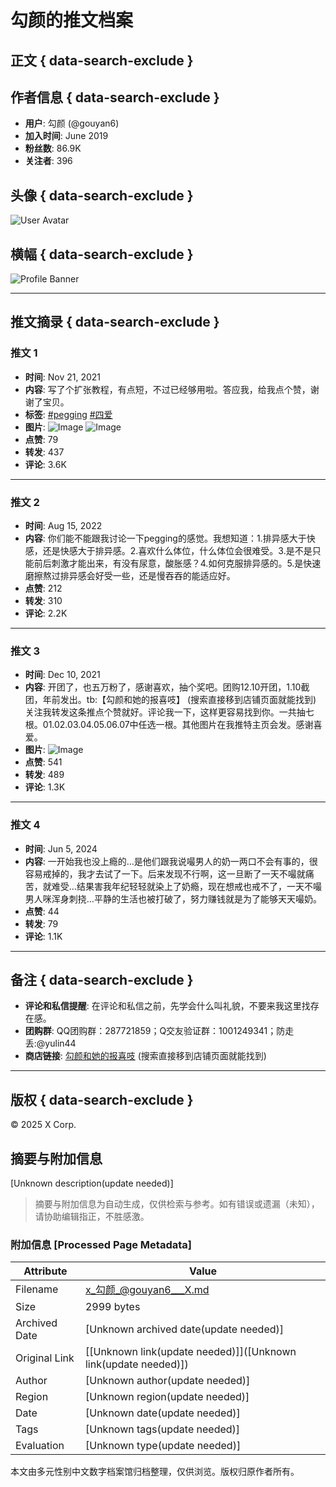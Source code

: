 # 勾颜的推文档案

## 正文 { data-search-exclude }


## 作者信息 { data-search-exclude }
- **用户**: 勾颜 (@gouyan6)
- **加入时间**: June 2019
- **粉丝数**: 86.9K
- **关注者**: 396

## 头像 { data-search-exclude }
![User Avatar](https://pbs.twimg.com/profile_images/1654800272072253441/QbtZZLL-_200x200.jpg)

## 横幅 { data-search-exclude }
![Profile Banner](https://pbs.twimg.com/profile_banners/1135997729715310592/1700911519/600x200)

---

## 推文摘录 { data-search-exclude }

### 推文 1
- **时间**: Nov 21, 2021
- **内容**: 写了个扩张教程，有点短，不过已经够用啦。答应我，给我点个赞，谢谢了宝贝。
- **标签**: [#pegging](https://twitter.com/hashtag/pegging?src=hashtag_click) [#四爱](https://twitter.com/hashtag/四爱?src=hashtag_click)
- **图片**:
  ![Image](https://pbs.twimg.com/media/FEsepfjVIAYnZFo?format=jpg&name=medium)
  ![Image](https://pbs.twimg.com/media/FEseqLDVUAYijI7?format=jpg&name=medium)
- **点赞**: 79
- **转发**: 437
- **评论**: 3.6K

---

### 推文 2
- **时间**: Aug 15, 2022
- **内容**: 你们能不能跟我讨论一下pegging的感觉。 ​我想知道：1.排异感大于快感，还是快感大于排异感。2.喜欢什么体位，什么体位会很难受。3.是不是只能前后刺激才能出来，有没有尿意，酸胀感？4.如何克服排异感的。5.是快速磨擦熬过排异感会好受一些，还是慢吞吞的能适应好。
- **点赞**: 212
- **转发**: 310
- **评论**: 2.2K

---

### 推文 3
- **时间**: Dec 10, 2021
- **内容**: 开团了，也五万粉了，感谢喜欢，抽个奖吧。团购12.10开团，1.10截团，年前发出。tb:【勾颜和她的报喜吱】 (搜索直接移到店铺页面就能找到) 关注我转发这条推点个赞就好。评论我一下，这样更容易找到你。一共抽七根。01.02.03.04.05.06.07中任选一根。其他图片在我推特主页会发。感谢喜爱。
- **图片**:
  ![Image](https://pbs.twimg.com/media/FGQttJgUYAUQYwJ?format=jpg&name=small)
- **点赞**: 541
- **转发**: 489
- **评论**: 1.3K

---

### 推文 4
- **时间**: Jun 5, 2024
- **内容**: 一开始我也没上瘾的...是他们跟我说嘬男人的奶一两口不会有事的，很容易戒掉的，我才去试了一下。后来发现不行啊，这一旦断了一天不嘬就痛苦，就难受…结果害我年纪轻轻就染上了奶瘾，现在想戒也戒不了，一天不嘬男人咪浑身刺挠…平静的生活也被打破了，努力赚钱就是为了能够天天嘬奶。
- **点赞**: 44
- **转发**: 79
- **评论**: 1.1K

---

## 备注 { data-search-exclude }
- **评论和私信提醒**: 在评论和私信之前，先学会什么叫礼貌，不要来我这里找存在感。
- **团购群**: QQ团购群：287721859；Q交友验证群：1001249341；防走丢:@yulin44
- **商店链接**: [勾颜和她的报喜吱](https://twitter.com/search?q=%E5%8B%BE%E9%A2%9C%E5%92%8C%E5%A5%B9%E7%9A%84%E6%8A%A5%E5%96%9C%E5%90%B1) (搜索直接移到店铺页面就能找到)

--- 

## 版权 { data-search-exclude }
© 2025 X Corp.
<!-- tcd_original_link https://x.com/gouyan6 -->


## 摘要与附加信息

<!-- tcd_abstract -->
[Unknown description(update needed)]
<!-- tcd_abstract_end -->

> 摘要与附加信息为自动生成，仅供检索与参考。如有错误或遗漏（未知），请协助编辑指正，不胜感激。

### 附加信息 [Processed Page Metadata]

| Attribute       | Value                                  |
|-----------------|----------------------------------------|
| Filename        | x_勾颜_@gouyan6___X.md                             |
| Size            | 2999 bytes                           |
| Archived Date   | [Unknown archived date(update needed)]                             |
| Original Link   | [[Unknown link(update needed)]]([Unknown link(update needed)])                       |
| Author          | [Unknown author(update needed)]                               |
| Region          | [Unknown region(update needed)]                               |
| Date            | [Unknown date(update needed)]                                 |
| Tags            | [Unknown tags(update needed)]                                 |
| Evaluation            | [Unknown type(update needed)]                                 |
<!-- tcd_table_end -->

本文由多元性别中文数字档案馆归档整理，仅供浏览。版权归原作者所有。
